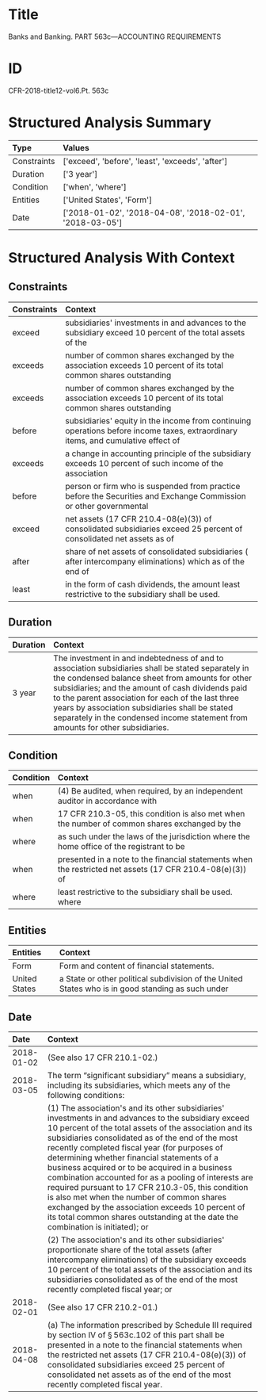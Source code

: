 # Title

 Banks and Banking. PART 563c—ACCOUNTING REQUIREMENTS


# ID

 CFR-2018-title12-vol6.Pt. 563c


# Structured Analysis Summary

| Type        | Values                                                   |
|:------------|:---------------------------------------------------------|
| Constraints | ['exceed', 'before', 'least', 'exceeds', 'after']        |
| Duration    | ['3 year']                                               |
| Condition   | ['when', 'where']                                        |
| Entities    | ['United States', 'Form']                                |
| Date        | ['2018-01-02', '2018-04-08', '2018-02-01', '2018-03-05'] |


# Structured Analysis With Context

 


## Constraints

| Constraints   | Context                                                                                                                          |
|:--------------|:---------------------------------------------------------------------------------------------------------------------------------|
| exceed        | subsidiaries' investments in and advances to the subsidiary exceed 10 percent of the total assets of the                         |
| exceeds       | number of common shares exchanged by the association exceeds 10 percent of its total common shares outstanding                   |
| exceeds       | number of common shares exchanged by the association exceeds 10 percent of its total common shares outstanding                   |
| before        | subsidiaries' equity in the income from continuing operations before income taxes, extraordinary items, and cumulative effect of |
| exceeds       | a change in accounting principle of the subsidiary exceeds 10 percent of such income of the association                          |
| before        | person or firm who is suspended from practice before the Securities and Exchange Commission or other governmental                |
| exceed        | net assets (17 CFR 210.4-08(e)(3)) of consolidated subsidiaries exceed 25 percent of consolidated net assets as of               |
| after         | share of net assets of consolidated subsidiaries ( after intercompany eliminations) which as of the end of                       |
| least         | in the form of cash dividends, the amount least  restrictive to the subsidiary shall be used.                                    |


## Duration

| Duration   | Context                                                                                                                                                                                                                                                                                                                                                                                             |
|:-----------|:----------------------------------------------------------------------------------------------------------------------------------------------------------------------------------------------------------------------------------------------------------------------------------------------------------------------------------------------------------------------------------------------------|
| 3 year     | The investment in and indebtedness of and to association subsidiaries shall be stated separately in the condensed balance sheet from amounts for other subsidiaries; and the amount of cash dividends paid to the parent association for each of the last three years by association subsidiaries shall be stated separately in the condensed income statement from amounts for other subsidiaries. |


## Condition

| Condition   | Context                                                                                                   |
|:------------|:----------------------------------------------------------------------------------------------------------|
| when        | (4) Be audited,  when required, by an independent auditor in accordance with                              |
| when        | 17 CFR 210.3-05, this condition is also met when the number of common shares exchanged by the             |
| where       | as such under the laws of the jurisdiction where the home office of the registrant to be                  |
| when        | presented in a note to the financial statements when the restricted net assets (17 CFR 210.4-08(e)(3)) of |
| where       | least restrictive to the subsidiary shall be used. where                                                  |


## Entities

| Entities      | Context                                                                                           |
|:--------------|:--------------------------------------------------------------------------------------------------|
| Form          | Form  and content of financial statements.                                                        |
| United States | a State or other political subdivision of the United States who is in good standing as such under |


## Date

| Date       | Context                                                                                                                                                                                                                                                                                                                                                                                                                                                                                                                                                                                                                                                                         |
|:-----------|:--------------------------------------------------------------------------------------------------------------------------------------------------------------------------------------------------------------------------------------------------------------------------------------------------------------------------------------------------------------------------------------------------------------------------------------------------------------------------------------------------------------------------------------------------------------------------------------------------------------------------------------------------------------------------------|
| 2018-01-02 | (See also 17 CFR 210.1-02.)                                                                                                                                                                                                                                                                                                                                                                                                                                                                                                                                                                                                                                                     |
| 2018-03-05 | The term &#8220;significant subsidiary&#8221; means a subsidiary, including its subsidiaries, which meets any of the following conditions:                                                                                                                                                                                                                                                                                                                                                                                                                                                                                                                                      |
|            |             (1) The association's and its other subsidiaries' investments in and advances to the subsidiary exceed 10 percent of the total assets of the association and its subsidiaries consolidated as of the end of the most recently completed fiscal year (for purposes of determining whether financial statements of a business acquired or to be acquired in a business combination accounted for as a pooling of interests are required pursuant to 17 CFR 210.3-05, this condition is also met when the number of common shares exchanged by the association exceeds 10 percent of its total common shares outstanding at the date the combination is initiated); or |
|            |             (2) The association's and its other subsidiaries' proportionate share of the total assets (after intercompany eliminations) of the subsidiary exceeds 10 percent of the total assets of the association and its subsidiaries consolidated as of the end of the most recently completed fiscal year; or                                                                                                                                                                                                                                                                                                                                                              |
| 2018-02-01 | (See also 17 CFR 210.2-01.)                                                                                                                                                                                                                                                                                                                                                                                                                                                                                                                                                                                                                                                     |
| 2018-04-08 | (a) The information prescribed by Schedule III required by section IV of &#167;&#8201;563c.102 of this part shall be presented in a note to the financial statements when the restricted net assets (17 CFR 210.4-08(e)(3)) of consolidated subsidiaries exceed 25 percent of consolidated net assets as of the end of the most recently completed fiscal year.                                                                                                                                                                                                                                                                                                                 |


